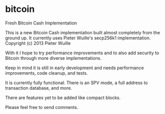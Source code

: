 # bitcoin
Fresh Bitcoin Cash Implementation

This is a new Bitcoin Cash implementation built almost completely from the ground up.
It currently uses Pieter Wuille's secp256k1 implementation. Copyright (c) 2013 Pieter Wuille

With it I hope to try performance improvements and to also add security to Bitcoin through more diverse implementations.

Keep in mind it is still in early development and needs performance improvements, code cleanup, and tests.

It is currently fully functional. There is an SPV mode, a full address to transaction database, and more.

There are features yet to be added like compact blocks.

Please feel free to send comments.
